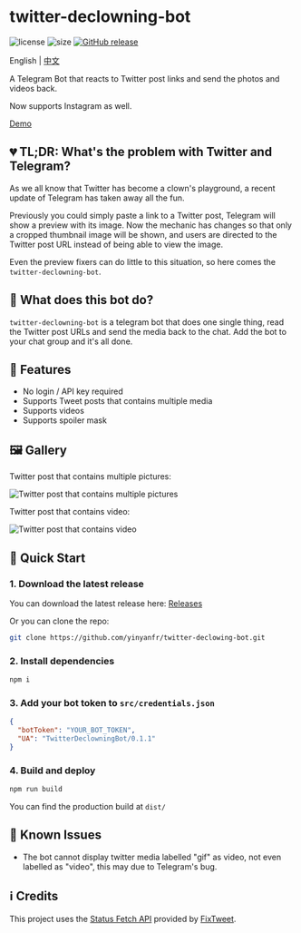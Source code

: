 # twitter-declowning-bot

![license](https://img.shields.io/github/license/yinyanfr/twitter-declowning-bot.svg?style=flat-square)
![size](https://img.shields.io/github/repo-size/yinyanfr/twitter-declowning-bot?style=flat-square)
[![GitHub release](https://img.shields.io/github/release/yinyanfr/twitter-declowning-bot.svg?style=flat-square)](https://github.com/yinyanfr/twitter-declowning-bot/releases/latest)

English | [中文](./README.zh-Hans.md)

A Telegram Bot that reacts to Twitter post links and send the photos and videos back.

Now supports Instagram as well.

[Demo](https://t.me/twitter_declowning_bot)

## :broken_heart: TL;DR: What's the problem with Twitter and Telegram?

As we all know that Twitter has become a clown's playground, a recent update of Telegram has taken away all the fun.

Previously you could simply paste a link to a Twitter post, Telegram will show a preview with its image. Now the mechanic has changes so that only a cropped thumbnail image will be shown, and users are directed to the Twitter post URL instead of being able to view the image.

Even the preview fixers can do little to this situation, so here comes the `twitter-declowning-bot`.

## :high_brightness: What does this bot do?

`twitter-declowning-bot` is a telegram bot that does one single thing, read the Twitter post URLs and send the media back to the chat. Add the bot to your chat group and it's all done.

## :star2: Features

- No login / API key required
- Supports Tweet posts that contains multiple media
- Supports videos
- Supports spoiler mask

## :framed_picture: Gallery

Twitter post that contains multiple pictures:

![Twitter post that contains multiple pictures](https://i.ibb.co/F3fqSzL/2023-11-03-16-58-43.png)

Twitter post that contains video:

![Twitter post that contains video](https://i.ibb.co/QNDdY9S/2023-11-03-16-58-59.png)

## :green_book: Quick Start

### 1. Download the latest release

You can download the latest release here: [Releases](https://github.com/yinyanfr/twitter-declowning-bot/releases)

Or you can clone the repo:

```bash
git clone https://github.com/yinyanfr/twitter-declowing-bot.git
```

### 2. Install dependencies

```bash
npm i
```

### 3. Add your bot token to `src/credentials.json`

```json
{
  "botToken": "YOUR_BOT_TOKEN",
  "UA": "TwitterDeclowningBot/0.1.1"
}
```

### 4. Build and deploy

```bash
npm run build
```

You can find the production build at `dist/`

## :bookmark: Known Issues

- The bot cannot display twitter media labelled "gif" as video, not even labelled as "video", this may due to Telegram's bug.

## :information_source: Credits

This project uses the [Status Fetch API](https://github.com/FixTweet/FixTweet/wiki/Status-Fetch-API) provided by [FixTweet](https://github.com/FixTweet/FixTweet).
